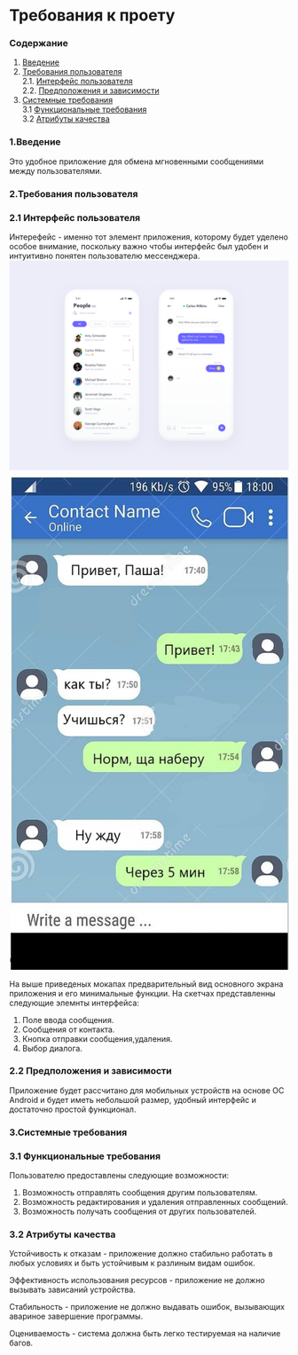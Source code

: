 # Требования к проету
### Содержание
1. [Введение](#1)
2. [Требования пользователя](#2) <br>
  2.1. [Интерфейс пользователя](#2.1) <br>
  2.2. [Предположения и зависимости](#2.3) <br>
3. [Системные требования](#3) <br>
  3.1 [Функциональные требования](#3.1) <br>
  3.2 [Атрибуты качества](#3.2) <br>


### 1.Введение<a name="1"></a>
	
  Это удобное приложение для обмена мгновенными сообщениями между пользователями.

### 2.Требования пользователя<a name="2"></a>
### 2.1 Интерфейс пользователя<a name="2.1"></a>
Интерефейс - именно тот элемент приложения, которому будет уделено особое внимание, поскольку важно чтобы интерфейс был удобен и интуитивно понятен пользователю мессенджера.
![](https://github.com/PavelPiuta/Messenger/blob/main/documents/mc2.png)
![](https://github.com/PavelPiuta/Messenger/blob/main/documents/mc3.jpg)

На выше приведеных мокапах предварительный вид основного экрана приложения и его минимальные функции. На скетчах представленны следующие элемнты интерфейса:
1.	Поле ввода сообщения.
2.	Сообщения от контакта.
3.	Кнопка отправки сообщения,удаления.
4.	Выбор диалога.

### 2.2 Предположения и зависимости<a name="2.3"></a>
Приложение будет рассчитано для мобильных устройств на основе ОС Android  и будет иметь небольшой размер, удобный интерфейс и достаточно простой функционал.

### 3.Системные требования<a name="3"></a>
### 3.1 Функциональные требования<a name="3.1"></a>
Пользователю предоставлены следующие возможности:
1.	Возможность отправлять сообщения другим пользователям.
2.	Возможность редактирования и удаления отправленных сообщений.
3.	Возможность получать сообщения от других пользователей.

### 3.2 Атрибуты качества<a name="3.2"></a>

Устойчивость к отказам - приложение должно стабильно работать в любых условиях и быть устойчивым к разлиным видам ошибок.<br>

Эффективность использования ресурсов - приложение не должно вызывать зависаний устройства.<br>

Стабильность - приложение не должно выдавать  ошибок, вызывающих авариное завершение программы.<br>

Оцениваемость - система должна быть легко тестируемая на наличие багов.<br>

